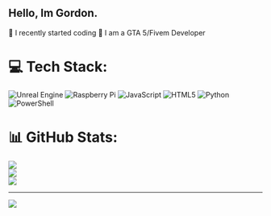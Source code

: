 ## Hello, Im Gordon.

🐍 I recently started coding
🏐 I am a GTA 5/Fivem Developer


# 💻 Tech Stack:
![Unreal Engine](https://img.shields.io/badge/unrealengine-%23313131.svg?style=for-the-badge&logo=unrealengine&logoColor=white) ![Raspberry Pi](https://img.shields.io/badge/-Raspberry_Pi-C51A4A?style=for-the-badge&logo=Raspberry-Pi) ![JavaScript](https://img.shields.io/badge/javascript-%23323330.svg?style=for-the-badge&logo=javascript&logoColor=%23F7DF1E) ![HTML5](https://img.shields.io/badge/html5-%23E34F26.svg?style=for-the-badge&logo=html5&logoColor=white) ![Python](https://img.shields.io/badge/python-3670A0?style=for-the-badge&logo=python&logoColor=ffdd54) ![PowerShell](https://img.shields.io/badge/PowerShell-%235391FE.svg?style=for-the-badge&logo=powershell&logoColor=white)
# 📊 GitHub Stats:
![](https://github-readme-stats.vercel.app/api?username=Gordanian-tech&theme=dark&hide_border=false&include_all_commits=false&count_private=false)<br/>
![](https://nirzak-streak-stats.vercel.app/?user=Gordanian-tech&theme=dark&hide_border=false)<br/>
![](https://github-readme-stats.vercel.app/api/top-langs/?username=Gordanian-tech&theme=dark&hide_border=false&include_all_commits=false&count_private=false&layout=compact)

---
[![](https://visitcount.itsvg.in/api?id=Gordanian-tech&icon=0&color=0)](https://visitcount.itsvg.in)

<!-- Proudly created with GPRM ( https://gprm.itsvg.in ) -->
